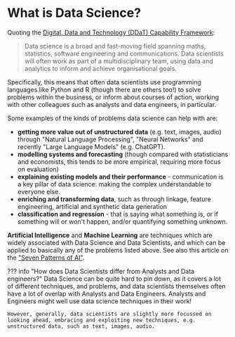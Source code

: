 # What is Data Science?

Quoting the [Digital, Data and Technology (DDaT) Capability Framework](https://ddat-capability-framework.service.gov.uk/data-scientist.html):

> Data science is a broad and fast-moving field spanning maths, statistics, software engineering and communications. Data scientists will often work as part of a multidisciplinary team, using data and analytics to inform and achieve organisational goals.

Specifically, this means that often data scientists use programming languages like Python and R (though there are others too!) to solve problems within the business, or inform about courses of action, working with other colleagues such as analysts and data engineers, in particular.

Some examples of the kinds of problems data science can help with are:

- **getting more value out of unstructured data** (e.g. text, images, audio) through "Natural Language Processing", "Neural Networks" and recently "Large Language Models" (e.g. ChatGPT).
- **modelling systems and forecasting** (though compared with statisticians and economists, this tends to be more empirical, requiring more focus on evaluation)
- **explaining existing models and their performance** - communication is a key pillar of data science: making the complex understandable to everyone else.
- **enriching and transforming data**, such as through linkage, feature engineering, artificial and synthetic data generation
- **classification and regression** - that is saying what something is, or if something will or won't happen, and/or quantifying something unknown.

**Artificial Intelligence** and **Machine Learning** are techniques which are widely associated with Data Science and Data Scientists, and which can be applied to basically any of the problems listed above. See also this article on the ["Seven Patterns of AI"](https://www.forbes.com/sites/cognitiveworld/2019/09/17/the-seven-patterns-of-ai/?sh=448cf51812d0).

??? info "How does Data Scientists differ from Analysts and Data engineers?"
    Data Science can be quite hard to pin down, as it covers a lot of different techniques, and problems, and data scientists themselves often have a lot of overlap with Analysts and Data Engineers. Analysts and Engineers might well use data science techniques in their work!

    However, generally, data scientists are slightly more focussed on looking ahead, embracing and exploiting new techniques, e.g. unstructured data, such as text, images, audio.
